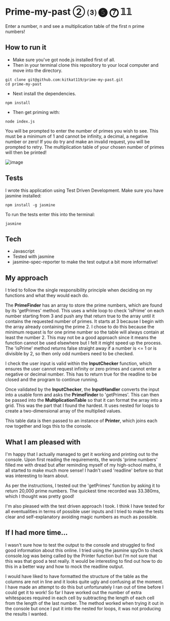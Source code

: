 # Prime-my-past   ② ⑶ ❺ ⓻ 𝟙𝟙

Enter a number, n and see a multiplication table of the first n prime numbers!

## How to run it
- Make sure you've got node.js installed first of all.
- Then in your terminal clone this repository to your local computer and move into the directory.
```
git clone git@github.com:kitkat119/prime-my-past.git
cd prime-my-past
```
- Next install the dependencies.
```
npm install
```
- Then get priming with:
```
node index.js
```

You will be prompted to enter the number of primes you wish to see. This must be a minimum of 1 and cannot be infinity, a decimal, a negative number or zero! If you do try and make an invalid request, you will be prompted to retry. The multiplication table of your chosen number of primes will then be printed!


![image](https://user-images.githubusercontent.com/26767598/32414525-0e091566-c221-11e7-933d-3b4f657df643.png)

## Tests

I wrote this application using Test Driven Development. Make sure you have jasmine installed:
```
npm install -g jasmine
```
To run the tests enter this into the terminal:
```
jasmine
 ```

 ## Tech
 - Javascript
 - Tested with jasmine
 - jasmine-spec-reporter to make the test output a bit more informative!

## My approach

I tried to follow the single responsibility principle when deciding on my functions and what they would each do.

The __PrimeFinder__ has an array to store the prime numbers, which are found by its 'getPrimes' method. This uses a while loop to check 'isPrime' on each number starting from 3 and push any that return true to the array until it contains the requested number of primes. It starts at 3 because I begin with the array already containing the prime 2. I chose to do this because the minimum request is for one prime number so the table will always contain at least the number 2. This may not be a good approach since it means the function cannot be used elsewhere but I felt it might speed up the process. The 'isPrime' method returns false straight away if a number is <= 1 or is divisible by 2, so then only odd numbers need to be checked.

I check the user input is valid within the __InputChecker__ function, which ensures the user cannot request infinity or zero primes and cannot enter a negative or decimal number. This has to return true for the readline to be closed and the program to continue running.

Once validated by the __InputChecker__, the __InputHandler__ converts the input into a usable form and asks the __PrimeFinder__ to 'getPrimes'. This can then be passed into the __MultiplicationTable__ so that it can format the array into a grid. This was the part that I found the hardest. It uses nested for loops to create a two-dimensional array of the multiplied values.

This table data is then passed to an instance of __Printer__, which joins each row together and logs this to the console.


 ## What I am pleased with

 I'm happy that I actually managed to get it working and printing out to the console. Upon first reading the requirements, the words 'prime numbers' filled me with dread but after reminding myself of my high-school maths, it all started to make much more sense! I hadn't used 'readline' before so that was interesting to learn about.

 As per the instructions, I tested out the 'getPrimes' function by asking it to return 20,000 prime numbers. The quickest time recorded was 33.380ms, which I thought was pretty good!

 I'm also pleased with the test driven approach I took. I think I have tested for all eventualities in terms of possible user inputs and I tried to make the tests clear and self-explanatory avoiding magic numbers as much as possible.

 ## If I had more time...

 I wasn't sure how to test the output to the console and struggled to find good information about this online. I tried using the jasmine spyOn to check console.log was being called by the Printer function but I'm not sure that this was that good a test really. It would be interesting to find out how to do this in a better way and how to mock the readline output.

 I would have liked to have formatted the structure of the table as the columns are not in line and it looks quite ugly and confusing at the moment. I have made an attempt to do this but unfortunately I ran out of time before I could get it to work! So far I have worked out the number of extra whitespaces required in each cell by subtracting the length of each cell from the length of the last number. The method worked when trying it out in the console but once I put it into the nested for loops, it was not producing the results I wanted. 
